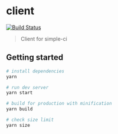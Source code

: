 # client

[![Build Status](https://travis-ci.com/shamcode/simple-ci/client.svg?branch=master)](https://travis-ci.com/shamcode/simple-ci/client)

> Client for simple-ci


## Getting started

``` bash
# install dependencies
yarn

# run dev server
yarn start

# build for production with minification
yarn build

# check size limit
yarn size
```